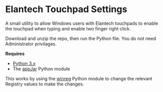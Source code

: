# Elantech Touchpad Settings
A small utility to allow Windows users with Elantech touchpads to enable the touchpad when typing and enable two finger right click.

Download and unzip the repo, then run the Python file. You do not need Administrator privilages.

**Requires**
* [Python 3.x](https://www.python.org/)
* The [appJar](https://github.com/jarvisteach/appJar) Python module

This works by using the [winreg](https://docs.python.org/3/library/winreg.html) Python module to change the relevant Registry values to make the changes.
